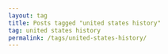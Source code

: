 ```yaml
---
layout: tag
title: Posts tagged "united states history"
tag: united states history
permalink: /tags/united-states-history/
---
```


